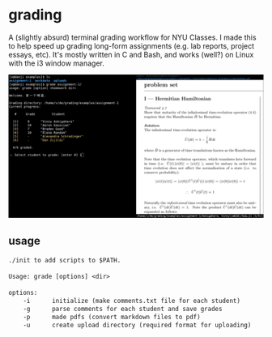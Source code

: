 # grading

A (slightly absurd) terminal grading workflow for NYU Classes. I made this to help speed up grading long-form assignments (e.g. lab reports, project essays, etc). It's mostly written in C and Bash, and works (well?) on Linux with the i3 window manager.  

![](./media/interface.png)

## usage

```
./init to add scripts to $PATH. 

Usage: grade [options] <dir>

options:
	-i		initialize (make comments.txt file for each student) 
	-g		parse comments for each student and save grades
	-p		made pdfs (convert markdown files to pdf)
	-u		create upload directory (required format for uploading)	
```
